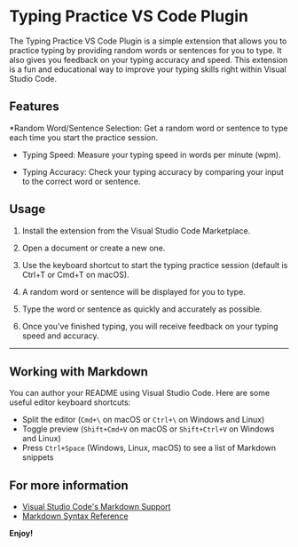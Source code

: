 # Typing Practice VS Code Plugin

The Typing Practice VS Code Plugin is a simple extension that allows you to practice typing by providing random words or sentences for you to type. It also gives you feedback on your typing accuracy and speed. This extension is a fun and educational way to improve your typing skills right within Visual Studio Code.

## Features

*Random Word/Sentence Selection: Get a random word or sentence to type each time you start the practice session.

* Typing Speed: Measure your typing speed in words per minute (wpm).

* Typing Accuracy: Check your typing accuracy by comparing your input to the correct word or sentence.

## Usage

1. Install the extension from the Visual Studio Code Marketplace.

2. Open a document or create a new one.

3. Use the keyboard shortcut to start the typing practice session (default is Ctrl+T or Cmd+T on macOS).

4. A random word or sentence will be displayed for you to type.

5. Type the word or sentence as quickly and accurately as possible.

6. Once you've finished typing, you will receive feedback on your typing speed and accuracy.

---

## Working with Markdown

You can author your README using Visual Studio Code.  Here are some useful editor keyboard shortcuts:

* Split the editor (`Cmd+\` on macOS or `Ctrl+\` on Windows and Linux)
* Toggle preview (`Shift+Cmd+V` on macOS or `Shift+Ctrl+V` on Windows and Linux)
* Press `Ctrl+Space` (Windows, Linux, macOS) to see a list of Markdown snippets

## For more information

* [Visual Studio Code's Markdown Support](http://code.visualstudio.com/docs/languages/markdown)
* [Markdown Syntax Reference](https://help.github.com/articles/markdown-basics/)

**Enjoy!**
